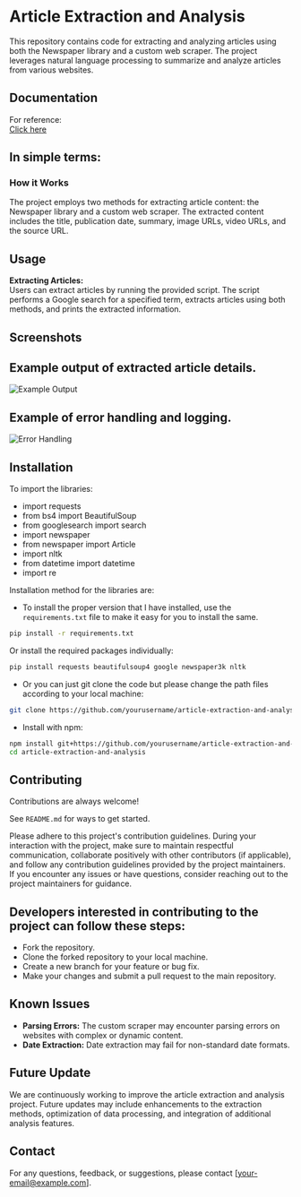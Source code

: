 # Article Extraction and Analysis
This repository contains code for extracting and analyzing articles using both the Newspaper library and a custom web scraper. The project leverages natural language processing to summarize and analyze articles from various websites.

## Documentation
For reference:  
[Click here](https://towardsdatascience.com/scrape-and-summarize-news-articles-in-5-lines-of-python-code-175f0e5c7dfc?gi=9e8922afc18b)

## In simple terms:

### How it Works
The project employs two methods for extracting article content: the Newspaper library and a custom web scraper. The extracted content includes the title, publication date, summary, image URLs, video URLs, and the source URL.

## Usage
**Extracting Articles:**  
Users can extract articles by running the provided script. The script performs a Google search for a specified term, extracts articles using both methods, and prints the extracted information.

## Screenshots
## Example output of extracted article details.
![Example Output](#)
                        
## Example of error handling and logging.
![Error Handling](#)

## Installation
To import the libraries:
- import requests
- from bs4 import BeautifulSoup
- from googlesearch import search
- import newspaper
- from newspaper import Article
- import nltk
- from datetime import datetime
- import re

Installation method for the libraries are:

- To install the proper version that I have installed, use the `requirements.txt` file to make it easy for you to install the same.

```bash
pip install -r requirements.txt
```

Or install the required packages individually:
```bash
pip install requests beautifulsoup4 google newspaper3k nltk
```

- Or you can just git clone the code but please change the path files according to your local machine:
```bash
git clone https://github.com/yourusername/article-extraction-and-analysis
```

- Install with npm:
```bash
npm install git+https://github.com/yourusername/article-extraction-and-analysis.git
cd article-extraction-and-analysis
```

## Contributing
Contributions are always welcome!

See `README.md` for ways to get started.

Please adhere to this project's contribution guidelines. During your interaction with the project, make sure to maintain respectful communication, collaborate positively with other contributors (if applicable), and follow any contribution guidelines provided by the project maintainers. If you encounter any issues or have questions, consider reaching out to the project maintainers for guidance.

## Developers interested in contributing to the project can follow these steps:
- Fork the repository.
- Clone the forked repository to your local machine.
- Create a new branch for your feature or bug fix.
- Make your changes and submit a pull request to the main repository.

## Known Issues
- **Parsing Errors:** The custom scraper may encounter parsing errors on websites with complex or dynamic content.
- **Date Extraction:** Date extraction may fail for non-standard date formats.

## Future Update
We are continuously working to improve the article extraction and analysis project. Future updates may include enhancements to the extraction methods, optimization of data processing, and integration of additional analysis features.

## Contact
For any questions, feedback, or suggestions, please contact [your-email@example.com].
